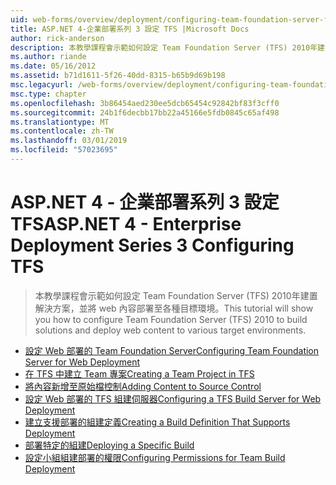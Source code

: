 ```yaml
---
uid: web-forms/overview/deployment/configuring-team-foundation-server-for-web-deployment/index
title: ASP.NET 4-企業部署系列 3 設定 TFS |Microsoft Docs
author: rick-anderson
description: 本教學課程會示範如何設定 Team Foundation Server (TFS) 2010年建置解決方案，並將 web 內容部署至各種目標環境。
ms.author: riande
ms.date: 05/16/2012
ms.assetid: b71d1611-5f26-40dd-8315-b65b9d69b198
msc.legacyurl: /web-forms/overview/deployment/configuring-team-foundation-server-for-web-deployment
msc.type: chapter
ms.openlocfilehash: 3b86454aed230ee5dcb65454c92842bf83f3cff0
ms.sourcegitcommit: 24b1f6decbb17bb22a45166e5fdb0845c65af498
ms.translationtype: MT
ms.contentlocale: zh-TW
ms.lasthandoff: 03/01/2019
ms.locfileid: "57023695"
---
```

<a name="aspnet-4---enterprise-deployment-series-3-configuring-tfs"></a><span data-ttu-id="2f5f4-103">ASP.NET 4 - 企業部署系列 3 設定 TFS</span><span class="sxs-lookup"><span data-stu-id="2f5f4-103">ASP.NET 4 - Enterprise Deployment Series 3 Configuring TFS</span></span>
====================
> <span data-ttu-id="2f5f4-104">本教學課程會示範如何設定 Team Foundation Server (TFS) 2010年建置解決方案，並將 web 內容部署至各種目標環境。</span><span class="sxs-lookup"><span data-stu-id="2f5f4-104">This tutorial will show you how to configure Team Foundation Server (TFS) 2010 to build solutions and deploy web content to various target environments.</span></span>


- [<span data-ttu-id="2f5f4-105">設定 Web 部署的 Team Foundation Server</span><span class="sxs-lookup"><span data-stu-id="2f5f4-105">Configuring Team Foundation Server for Web Deployment</span></span>](configuring-team-foundation-server-for-web-deployment.md)
- [<span data-ttu-id="2f5f4-106">在 TFS 中建立 Team 專案</span><span class="sxs-lookup"><span data-stu-id="2f5f4-106">Creating a Team Project in TFS</span></span>](creating-a-team-project-in-tfs.md)
- [<span data-ttu-id="2f5f4-107">將內容新增至原始檔控制</span><span class="sxs-lookup"><span data-stu-id="2f5f4-107">Adding Content to Source Control</span></span>](adding-content-to-source-control.md)
- [<span data-ttu-id="2f5f4-108">設定 Web 部署的 TFS 組建伺服器</span><span class="sxs-lookup"><span data-stu-id="2f5f4-108">Configuring a TFS Build Server for Web Deployment</span></span>](configuring-a-tfs-build-server-for-web-deployment.md)
- [<span data-ttu-id="2f5f4-109">建立支援部署的組建定義</span><span class="sxs-lookup"><span data-stu-id="2f5f4-109">Creating a Build Definition That Supports Deployment</span></span>](creating-a-build-definition-that-supports-deployment.md)
- [<span data-ttu-id="2f5f4-110">部署特定的組建</span><span class="sxs-lookup"><span data-stu-id="2f5f4-110">Deploying a Specific Build</span></span>](deploying-a-specific-build.md)
- [<span data-ttu-id="2f5f4-111">設定小組組建部署的權限</span><span class="sxs-lookup"><span data-stu-id="2f5f4-111">Configuring Permissions for Team Build Deployment</span></span>](configuring-permissions-for-team-build-deployment.md)
